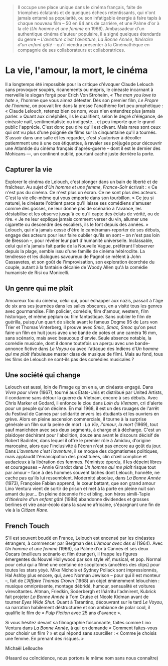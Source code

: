 > Il occupe une place unique dans le cinéma français, faite de triomphes éclatants et de quelques échecs retentissants, qui n'ont jamais entamé sa popularité, ou son infatigable énergie à faire tapis à chaque nouveau film – 50 en 64 ans de carrière, et une Palme d'or à la clé (_Un homme et une femme_ en 1966). Ambassadeur d'un authentique cinéma d'auteur populaire, il a signé quelques étendards du genre – _L'aventure c'est l'aventure_, _La Bonne Année_, _Itinéraire d'un enfant gâté_ – qu'il viendra présenter à la Cinémathèque en compagnie de ses collaborateurs et collaboratrices.

# La vie, l'amour, la mort, le cinéma

Il a longtemps été impossible pour la critique d'évoquer Claude Lelouch sans provoquer soupirs, ricanements ou mépris, le cinéaste incarnant à merveille le slogan forgé pour Erich Von Stroheim, _« The man you love to hate »_, l'homme que vous aimez détester. Dès son premier film, _Le Propre de l'homme_, on pouvait lire dans la presse l'anathème fort peu prophétique : « Claude Lelouch, retenez bien ce nom, vous n'en entendrez plus jamais parler. » Quant aux cinéphiles, ils le qualifient, selon le degré d'élégance, de cinéaste naïf, sentimentaliste ou indigeste... et peu importe que le grand public l'apprécie. C'est donc peu dire qu'il est clivant. Mais rares sont ceux qui ont vu plus d'une poignée de films sur la cinquantaine qu'il a tournés. S'assoir dans une salle et les regarder, c'est s'autoriser à décoller patiemment une à une ces étiquettes, à ravaler ses préjugés pour découvrir une Atlantide du cinéma français d'après-guerre – dont il est le dernier des Mohicans —, un continent oublié, pourtant caché juste derrière la porte.

## Capturer la vie

Explorer le cinéma de Lelouch, c'est plonger dans un bain de liberté et de fraîcheur. Au sujet d'_Un homme et une femme_, _France-Soir_ écrivait : « Ce n'est pas du cinéma. Ce n'est plus un écran. Ce ne sont plus des acteurs. C'est la vie elle-même qui vous emporte dans son tourbillon. » Ce jeu si naturel, le cinéaste l'obtient parce qu'il laisse ses comédiens s'amuser comme des gosses, ne leur donne pas de scénario à l'avance, les déstabilise et les observe jusqu'à ce qu'il capte des éclats de vérité, ou de rire. « Je ne leur explique jamais comment verser du vin, allumer une cigarette ou descendre des escaliers, ils le font depuis des années. » Lelouch, qui n'a jamais cessé d'être le caméraman-reporter de ses débuts, engage des acteurs pour leur faire oublier qu'ils en sont – on n'est pas loin de Bresson –, pour révéler leur part d'humanité universelle. Inclassable, celui qui n'a jamais fait partie de la Nouvelle Vague, préférant l'observer depuis la plage, semble issu d'une famille de cinéma hétéroclite. La tendresse et les dialogues savoureux de Pagnol se mêlent à John Cassavetes, et son goût de l'improvisation, son exploration écorchée du couple, autant à la fantaisie décalée de Woody Allen qu'à la comédie humaniste de Risi ou Monicelli.

## Un genre qui me plaît

Amoureux fou du cinéma, celui qui, pour échapper aux nazis, passait à l'âge de six ans ses journées dans les salles obscures, en a visité tous les genres avec gourmandise. Film policier, comédie, film d'amour, western, film historique, et même péplum ou film fantastique. Sans oublier le film de guérilla, puisqu'un quart de siècle avant le fameux Dogme 95 de Lars von Trier et Thomas Vinterberg, il prouve avec _Smic, Smac, Smoc_ qu'on peut faire un film en huit jours avec une bande de potes et une caméra 16 mm, sans scénario, mais avec beaucoup d'envie. Seule absence notable, la comédie musicale, dont il donne toutefois un aperçu avec une bande-annonce fictive dans _Le Voyou_ ou avec l'attaque des Indiens d'_Un homme qui me plaît_ (fabuleuse master class de musique de film). Mais au fond, tous les films de Lelouch ne sont-ils pas des comédies musicales ?

## Une société qui change

Lelouch est aussi, loin de l'image qu'on en a, un cinéaste engagé. Dans _Vivre pour vivre_ (1967), tourné aux États-Unis et distribué par United Artists, il condamne sans détour la guerre du Vietnam, encore à ses débuts. Avec Chris Marker et Godard, il enfonce le clou dans _Loin du Vietnam_, cri d'alerte pour un peuple qu'on décime. En mai 1968, il est un des rouages de l'arrêt du Festival de Cannes par solidarité envers les étudiants et les ouvriers en grève. Alors en pleine ascension commerciale, il tourne à la surprise générale un film sur la peine de mort : _La Vie, l'amour, la mort_ (1969), tout sauf manichéen avec ses deux segments, à charge et à décharge. C'est un plaidoyer déchirant pour l'abolition, douze ans avant le discours décisif de Robert Badinter, dans lequel il offre le premier rôle à Amidou, d'origine marocaine, alors que l'inclusivité à l'écran n'est pas encore au goût du jour. Dans _L'aventure c'est l'aventure_, il se moque des dogmatismes politiques, mais applaudit l'émancipation des prostituées, clin d'œil complice et audacieux à la libération des femmes. Féministe éperdu, il les dépeint libres et courageuses – Annie Girardot dans _Un homme qui me plaît_ risque tout par amour – face à des hommes souvent lâches dont Lelouch, honnête, ne cache pas qu'ils lui ressemblent. Modernité absolue, dans _La Bonne Année_ (1973), Françoise Fabian apprend, le cœur battant, que son grand amour Lino Ventura vient de sortir de prison et met à la porte en pleine nuit son amant du jour... En pleine décennie fric et bling, son héros simili-Tapie d'_Itinéraire d'un enfant gâté_ (1988) abandonne dividendes et grosses berlines et vire anar-écolo dans la savane africaine, s'épargnant une fin de vie à la _Citizen Kane_.

## French Touch

S'il est souvent boudé en France, Lelouch est encensé par les cinéastes étrangers, à commencer par Bergman dès _L'Amour avec des si_ (1964). Avec _Un homme et une femme_ (1966), sa Palme d'or à Cannes et ses deux Oscars (meilleurs scénario et film étranger), il frappe les figures émergentes du Nouvel Hollywood par son style vif, musical, et pop. Normal pour celui qui a filmé une centaine de scopitones (ancêtres des clips) pour toutes les stars yéyé. Mike Nichols et Sydney Pollack sont impressionnés, Hal Ashby plus encore, qui, avec Norman Jewison – pour qui il est monteur –, fait de _L'Affaire Thomas Crown_ (1968) un objet éminemment lelouchien : musique omniprésente, montage débridé, humour, sensualité et voitures virevoltantes. Altman, Friedkin, Soderbergh et Iñárritu l'admirent, Kubrick fait projeter _La Bonne Année_ à Tom Cruise et Nicole Kidman avant de tourner _Eyes Wide Shut_. Quant à Tarantino, découvrant sur le tard _Le Voyou_, sa narration habilement déstructurée et son ambiance de polar cool, il qualifie le film de « _Pulp Fiction_ avec 25 ans d'avance ».

Si vous hésitez devant sa filmographie foisonnante, faites comme Lino Ventura dans _La Bonne Année_, à qui on demande « Comment faites-vous pour choisir un film ? » et qui répond sans sourciller : « Comme je choisis une femme. En prenant des risques. »

<div class="author">Michaël Lellouche</div>

(Hasard ou coïncidence, nous portons le même nom sans nous connaître)
